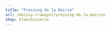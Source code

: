 ```yaml
---
title: "Pressing de la Mairie"
url: /moissy-cramayel/pressing-de-la-mairie/
shop: blanchisserie
---
```

